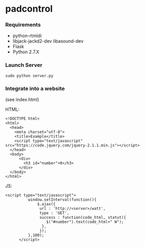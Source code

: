 # padcontrol

### Requirements
* python-rtmidi
* libjack-jackd2-dev libasound-dev
* Flask
* Python 2.7.X

### Launch Server

```
sudo python server.py
```

### Integrate into a website
(see index.html)

HTML:
```
<!DOCTYPE html>
<html>
  <head>
    <meta charset="utf-8">
    <title>Example</title>
    <script type="text/javascript" src="https://code.jquery.com/jquery-2.1.1.min.js"></script>
  </head>
  <body>
      <div>
        <h3 id="number">0</h3>
      </div>
  </body>
</html>
```

JS:
```
<script type="text/javascript">
          window.setInterval(function(){
              $.ajax({
               url : 'http://<server>/watt',
               type : 'GET',
               success : function(code_html, statut){
                  $("#number").text(code_html+" W");
                },
               });
          },100);
      </script>
```
